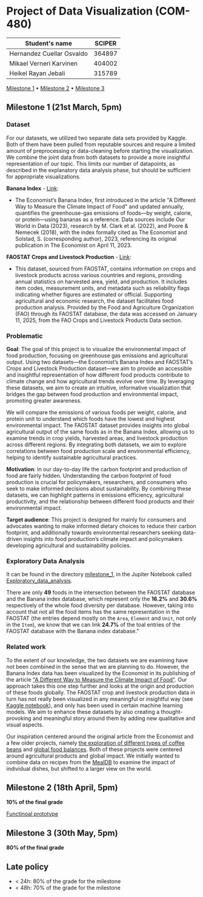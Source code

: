 # Project of Data Visualization (COM-480)

| Student's name | SCIPER |
| -------------- | ------ |
| Hernandez Cuellar Osvaldo | 364897 |
| Mikael Verneri Karvinen | 404002 |
| Heikel Rayan Jebali | 315789 |

[Milestone 1](#milestone-1) • [Milestone 2](#milestone-2) • [Milestone 3](#milestone-3)

## Milestone 1 (21st March, 5pm)

### Dataset

For our datasets, we utilized two separate data sets provided by Kaggle. Both of them have been pulled from reputable sources and require a limited amount of preprocessing or data-cleaning before starting the visualization. We combine the joint data from both datasets to provide a more insightful representation of our topic. This limits our number of datapoints, as described in the explanatory data analysis phase, but should be sufficient for appropriate visualizations.

**Banana Index** - [Link](https://www.kaggle.com/datasets/joebeachcapital/banana-index): 
- The Economist’s Banana Index, first introduced in the article "A Different Way to Measure the Climate Impact of Food" and updated annually, quantifies the greenhouse-gas emissions of foods—by weight, calorie, or protein—using bananas as a reference. Data sources include Our World in Data (2023), research by M. Clark et al. (2022), and Poore & Nemecek (2018), with the index formally cited as The Economist and Solstad, S. (corresponding author), 2023, referencing its original publication in The Economist on April 11, 2023.

**FAOSTAT Crops and Livestock Production** - [Link](https://www.kaggle.com/datasets/vijayveersingh/faostat-crops-and-livestock-data?select=Production_Crops_Livestock_E_All_Data_NOFLAG.csv):
- This dataset, sourced from FAOSTAT, contains information on crops and livestock products across various countries and regions, providing annual statistics on harvested area, yield, and production. It includes item codes, measurement units, and metadata such as reliability flags indicating whether figures are estimated or official. Supporting agricultural and economic research, the dataset facilitates food production analysis. Provided by the Food and Agriculture Organization (FAO) through its FAOSTAT database, the data was accessed on January 11, 2025, from the FAO Crops and Livestock Products Data section.

### Problematic

**Goal**: The goal of this project is to visualize the environmental impact of food production, focusing on greenhouse gas emissions and agricultural output. Using two datasets—the Economist’s Banana Index and FAOSTAT’s Crops and Livestock Production dataset—we aim to provide an accessible and insightful representation of how different food products contribute to climate change and how agricultural trends evolve over time. By leveraging these datasets, we aim to create an intuitive, informative visualization that bridges the gap between food production and environmental impact, promoting greater awareness.

We will compare the emissions of various foods per weight, calorie, and protein unit to understand which foods have the lowest and highest environmental impact. The FAOSTAT dataset provides insights into global agricultural output of the same foods as in the Banana Index, allowing us to examine trends in crop yields, harvested areas, and livestock production across different regions. By integrating both datasets, we aim to explore correlations between food production scale and environmental efficiency, helping to identify sustainable agricultural practices.

**Motivation**: In our day-to-day life the carbon footprint and production of food are fairly hidden. Understanding the carbon footprint of food production is crucial for policymakers, researchers, and consumers who seek to make informed decisions about sustainability. By combining these datasets, we can highlight patterns in emissions efficiency, agricultural productivity, and the relationship between different food products and their environmental impact.

**Target audience**: This project is designed for mainly for consumers and advocates wanting to make informed dietary choices to reduce their carbon footprint, and additionally towards environmental researchers seeking data-driven insights into food production’s climate impact and policymakers developing agricultural and sustainability policies.

### Exploratory Data Analysis

It can be found in the directory [milestone_1](/milestone_1), in the Jupiter Notebook called [Exploratory_data_analysis](/milestone_1/Exploratory_data_analysis.ipynb).

There are only **49** foods in the intersection between the FAOSTAT database and the Banana index database, which represent only the **16.2%** and **30.6%** respectively of the whole food diversity per database. However, taking into account that not all the food items has the same representation in the FAOSTAT (the entries depend mostly on the ```Area```, ```Element``` and ```Unit```, not only in the ```Item```), we know that we can link **24.7%** of the toal entries of the FAOSTAT database with the Banana index database."

### Related work

To the extent of our knowledge, the two datasets we are examining have not been combined in the sense that we are planning to do. However, the Banana Index data has been visualized by the Economist in its publishing of the article ["A Different Way to Measure the Climate Impact of Food"](https://www.economist.com/graphic-detail/2023/04/11/a-different-way-to-measure-the-climate-impact-of-food). Our approach takes this one step further and looks at the origin and production of these foods globally. The FAOSTAT crop and livestock production data in turn has not really been visualized in any meaningful or insightful way (see [Kaggle notebook](https://www.kaggle.com/code/mahmoudredagamail/faostat-agriculture-data)), and only has been used in certain machine learning models. We aim to enhance these datasets by also creating a thought-provoking and meaningful story around them by adding new qualitative and visual aspects.

Our inspiration centered around the original article from the Economist and a few older projects, namely [the exploration of different types of coffee beans](https://com-480-data-visualization.github.io/coffee_BEaN/) and [global food balances](https://com-480-data-visualization.github.io/datavis-project-2022-datagang/src/). Both of these projects were centered around agricultural products and global impact. We initially wanted to combine data on recipes from the [MealDB](https://www.themealdb.com/api.php) to examine the impact of individual dishes, but shifted to a larger view on the world.


## Milestone 2 (18th April, 5pm)

**10% of the final grade**

[Functinoal prototype](https://com-480-data-visualization.github.io/EcoBite/)


## Milestone 3 (30th May, 5pm)

**80% of the final grade**


## Late policy

- < 24h: 80% of the grade for the milestone
- < 48h: 70% of the grade for the milestone

